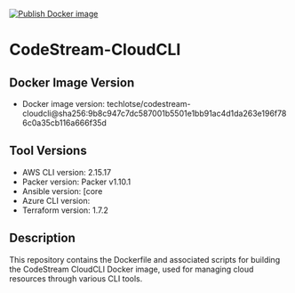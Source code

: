 [![Publish Docker image](https://github.com/techlotse/codestream-cloudcli/actions/workflows/docker-publish.yml/badge.svg)](https://github.com/techlotse/codestream-cloudcli/actions/workflows/docker-publish.yml)
# CodeStream-CloudCLI
## Docker Image Version

- Docker image version: techlotse/codestream-cloudcli@sha256:9b8c947c7dc587001b5501e1bb91ac4d1da263e196f786c0a35cb116a666f35d

## Tool Versions

- AWS CLI version: 2.15.17
- Packer version: Packer v1.10.1
- Ansible version: [core
- Azure CLI version: 
- Terraform version: 1.7.2

## Description

This repository contains the Dockerfile and associated scripts for building the CodeStream CloudCLI Docker image, used for managing cloud resources through various CLI tools.

